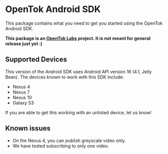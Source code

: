 OpenTok Android SDK
===================

This package contains what you need to get you started using the OpenTok Android SDK.

__This package is an [OpenTok Labs](http://labs.opentok.com) project. It is not meant for general release just yet :)__


Supported Devices
-----------------

This version of the Android SDK uses Android API version 16 (4.1, Jelly Bean). The devices known to work with this SDK include:

* Nexus 4
* Nexus 7
* Nexus 10
* Galaxy S3

If you are able to get this working with an unlisted device, let us know!

Known issues
------------

* On the Nexus 4, you can publish greyscale video only.
* We have tested subscribing to only one video.
